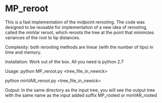 # MP_reroot
This is a fast implementation of the midpoint rerooting. The code was designed to be reusable for implementation of a new idea of rerooting, called the minVar reroot, which reroots the tree at the point that minimizes variances of the root to tip distances.

Complexity: both rerooting methods are linear (with the number of tips) in time and memory.


Installation:
Work out of the box. All you need is python 2.7

Usage:
python MP_reroot.py \<tree_file_in_newick\>

python minVAR_reroot.py \<tree_file_in_newick\>

Output:
In the same directory as the input tree, you will see the output tree with the same name as the input added suffix MP_rooted or minVAR_rooted
